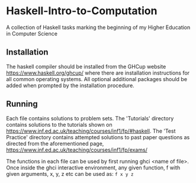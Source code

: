 # Haskell-Intro-to-Computation
A collection of Haskell tasks marking the beginning of my Higher Education in Computer Science

## Installation
The haskell compiler should be installed from the GHCup website https://www.haskell.org/ghcup/ where there are installation instructions for all common operating systems. All optional additional packages should be added when prompted by the installation procedure.

## Running
Each file contains solutions to problem sets. The 'Tutorials' directory contains solutions to the  tutorials shown on https://www.inf.ed.ac.uk/teaching/courses/inf1/fp/#haskell. The 'Test Practice' directory contains attempted solutions to past paper questions as directed from the aforementioned page, https://www.inf.ed.ac.uk/teaching/courses/inf1/fp/exams/

The functions in each file can be used by first running ghci \<name of file\>. Once inside the ghci interactive environment, any given function, f with given arguments, x, y, z etc can be used as: ```f x y z```
